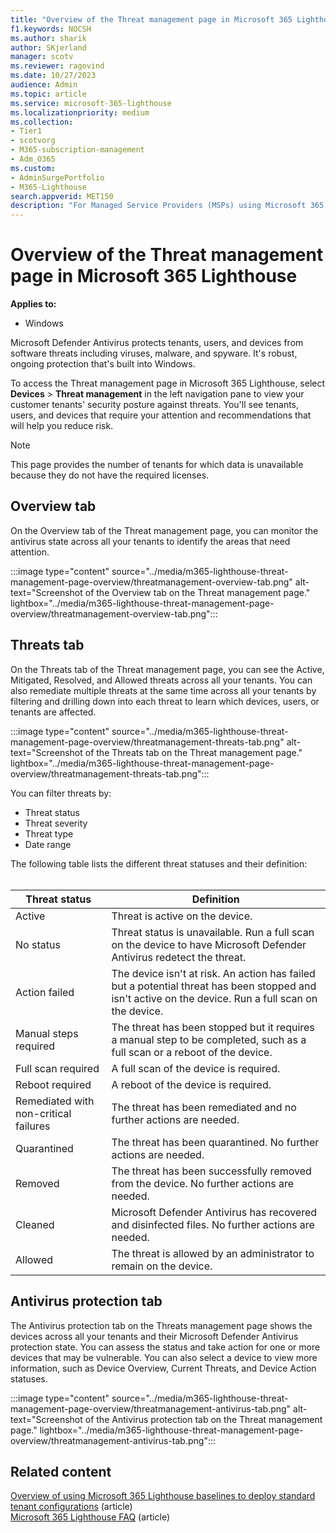 ```yaml
---
title: "Overview of the Threat management page in Microsoft 365 Lighthouse"
f1.keywords: NOCSH
ms.author: sharik
author: SKjerland
manager: scotv
ms.reviewer: ragovind
ms.date: 10/27/2023
audience: Admin
ms.topic: article
ms.service: microsoft-365-lighthouse
ms.localizationpriority: medium
ms.collection:
- Tier1
- scotvorg
- M365-subscription-management
- Adm_O365
ms.custom:
- AdminSurgePortfolio
- M365-Lighthouse
search.appverid: MET150
description: "For Managed Service Providers (MSPs) using Microsoft 365 Lighthouse, learn about the Threat management page."
---
```


# Overview of the Threat management page in Microsoft 365 Lighthouse 

**Applies to:**

- Windows

Microsoft Defender Antivirus protects tenants, users, and devices from software threats including viruses, malware, and spyware. It's robust, ongoing protection that's built into Windows.  
  
To access the Threat management page in Microsoft 365 Lighthouse, select **Devices** > **Threat management** in the left navigation pane to view your customer tenants' security posture against threats. You'll see tenants, users, and devices that require your attention and recommendations that will help you reduce risk.  

> [!NOTE]
> This page provides the number of tenants for which data is unavailable because they do not have the required licenses.
  
## Overview tab  
  
On the Overview tab of the Threat management page, you can monitor the antivirus state across all your tenants to identify the areas that need attention.

:::image type="content" source="../media/m365-lighthouse-threat-management-page-overview/threatmanagement-overview-tab.png" alt-text="Screenshot of the Overview tab on the Threat management page." lightbox="../media/m365-lighthouse-threat-management-page-overview/threatmanagement-overview-tab.png":::

## Threats tab

On the Threats tab of the Threat management page, you can see the Active, Mitigated, Resolved, and Allowed threats across all your tenants. You can also remediate multiple threats at the same time across all your tenants by filtering and drilling down into each threat to learn which devices, users, or tenants are affected.

:::image type="content" source="../media/m365-lighthouse-threat-management-page-overview/threatmanagement-threats-tab.png" alt-text="Screenshot of the Threats tab on the Threat management page." lightbox="../media/m365-lighthouse-threat-management-page-overview/threatmanagement-threats-tab.png":::
  
You can filter threats by:

- Threat status
- Threat severity
- Threat type
- Date range

The following table lists the different threat statuses and their definition:<br><br>

| Threat status | Definition |
|---|---|
| Active | Threat is active on the device. |
| No status | Threat status is unavailable. Run a full scan on the device to have Microsoft Defender Antivirus redetect the threat. |
| Action failed | The device isn't at risk. An action has failed but a potential threat has been stopped and isn't active on the device. Run a full scan on the device. |
| Manual steps required | The threat has been stopped but it requires a manual step to be completed, such as a full scan or a reboot of the device. |
| Full scan required | A full scan of the device is required. |
| Reboot required | A reboot of the device is required. |
| Remediated with non-critical failures | The threat has been remediated and no further actions are needed. |
| Quarantined | The threat has been quarantined. No further actions are needed. |
| Removed | The threat has been successfully removed from the device. No further actions are needed. |
| Cleaned | Microsoft Defender Antivirus has recovered and disinfected files. No further actions are needed. |
| Allowed | The threat is allowed by an administrator to remain on the device. | 

## Antivirus protection tab

The Antivirus protection tab on the Threats management page shows the devices across all your tenants and their Microsoft Defender Antivirus protection state. You can assess the status and take action for one or more devices that may be vulnerable. You can also select a device to view more information, such as Device Overview, Current Threats, and Device Action statuses.

:::image type="content" source="../media/m365-lighthouse-threat-management-page-overview/threatmanagement-antivirus-tab.png" alt-text="Screenshot of the Antivirus protection tab on the Threat management page." lightbox="../media/m365-lighthouse-threat-management-page-overview/threatmanagement-antivirus-tab.png":::

## Related content

[Overview of using Microsoft 365 Lighthouse baselines to deploy standard tenant configurations](m365-lighthouse-deploy-standard-tenant-configurations-overview.md) (article)\
[Microsoft 365 Lighthouse FAQ](m365-lighthouse-faq.yml) (article)
